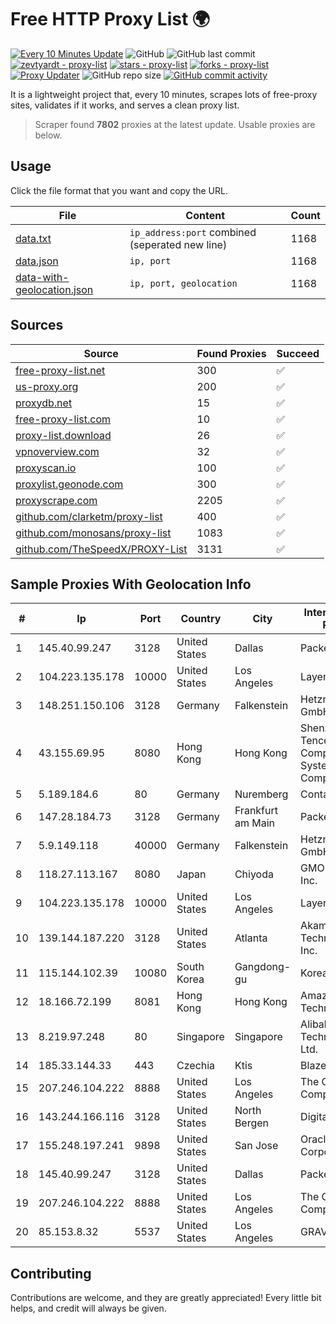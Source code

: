 
# Free HTTP Proxy List 🌍

[![Every 10 Minutes Update](https://github.com/mertguvencli/http-proxy-list/actions/workflows/main.yml/badge.svg?branch=main)](https://github.com/mertguvencli/http-proxy-list/actions/workflows/main.yml)
![GitHub](https://img.shields.io/github/license/mertguvencli/http-proxy-list)
![GitHub last commit](https://img.shields.io/github/last-commit/mertguvencli/http-proxy-list)
[![zevtyardt - proxy-list](https://img.shields.io/static/v1?label=zevtyardt&message=proxy-list&color=blue&logo=github)](https://github.com/zevtyardt/proxy-list "Go to GitHub repo")
[![stars - proxy-list](https://img.shields.io/github/stars/zevtyardt/proxy-list?style=social)](https://github.com/zevtyardt/proxy-list)
[![forks - proxy-list](https://img.shields.io/github/forks/zevtyardt/proxy-list?style=social)](https://github.com/zevtyardt/proxy-list)
[![Proxy Updater](https://github.com/zevtyardt/proxy-list/workflows/Proxy%20Updater/badge.svg)](https://github.com/zevtyardt/proxy-list/actions?query=workflow:"Proxy+Updater")
![GitHub repo size](https://img.shields.io/github/repo-size/zevtyardt/proxy-list)
[![GitHub commit activity](https://img.shields.io/github/commit-activity/m/zevtyardt/proxy-list?logo=commits)](https://github.com/zevtyardt/proxy-list/commits/main)

It is a lightweight project that, every 10 minutes, scrapes lots of free-proxy sites, validates if it works, and serves a clean proxy list.

> Scraper found **7802** proxies at the latest update. Usable proxies are below.

## Usage

Click the file format that you want and copy the URL.

|File|Content|Count|
|----|-------|-----|
|[data.txt](https://raw.githubusercontent.com/mertguvencli/http-proxy-list/main/proxy-list/data.txt)|`ip_address:port` combined (seperated new line)|1168|
|[data.json](https://raw.githubusercontent.com/mertguvencli/http-proxy-list/main/proxy-list/data.json)|`ip, port`|1168|
|[data-with-geolocation.json](https://raw.githubusercontent.com/mertguvencli/http-proxy-list/main/proxy-list/data-with-geolocation.json)|`ip, port, geolocation`|1168|

## Sources

|Source|Found Proxies|Succeed|
|------|-------------|-------|
|[free-proxy-list.net](https://free-proxy-list.net)|300|✅|
|[us-proxy.org](https://www.us-proxy.org)|200|✅|
|[proxydb.net](http://proxydb.net)|15|✅|
|[free-proxy-list.com](https://free-proxy-list.com/?page=&port=&type%5B%5D=http&type%5B%5D=https&up_time=0&search=Search)|10|✅|
|[proxy-list.download](https://www.proxy-list.download/HTTP)|26|✅|
|[vpnoverview.com](https://vpnoverview.com/privacy/anonymous-browsing/free-proxy-servers)|32|✅|
|[proxyscan.io](https://www.proxyscan.io)|100|✅|
|[proxylist.geonode.com](https://proxylist.geonode.com/api/proxy-list?limit=300&page=1&sort_by=lastChecked&sort_type=desc&protocols=http,https)|300|✅|
|[proxyscrape.com](https://api.proxyscrape.com/v2/?request=displayproxies&protocol=http&timeout=10000&country=all&ssl=all&anonymity=all)|2205|✅|
|[github.com/clarketm/proxy-list](https://raw.githubusercontent.com/clarketm/proxy-list/master/proxy-list-raw.txt)|400|✅|
|[github.com/monosans/proxy-list](https://raw.githubusercontent.com/monosans/proxy-list/main/proxies/http.txt)|1083|✅|
|[github.com/TheSpeedX/PROXY-List](https://raw.githubusercontent.com/TheSpeedX/PROXY-List/master/http.txt)|3131|✅|


## Sample Proxies With Geolocation Info

|#|Ip|Port|Country|City|Internet Service Provider|
|-|--|----|-------|----|-------------------------|
|1|145.40.99.247|3128|United States|Dallas|Packet Host, Inc.|
|2|104.223.135.178|10000|United States|Los Angeles|LayerHost|
|3|148.251.150.106|3128|Germany|Falkenstein|Hetzner Online GmbH|
|4|43.155.69.95|8080|Hong Kong|Hong Kong|Shenzhen Tencent Computer Systems Company Limited|
|5|5.189.184.6|80|Germany|Nuremberg|Contabo GmbH|
|6|147.28.184.73|3128|Germany|Frankfurt am Main|Packet Host, Inc.|
|7|5.9.149.118|40000|Germany|Falkenstein|Hetzner Online GmbH|
|8|118.27.113.167|8080|Japan|Chiyoda|GMO Internet, Inc.|
|9|104.223.135.178|10000|United States|Los Angeles|LayerHost|
|10|139.144.187.220|3128|United States|Atlanta|Akamai Technologies, Inc.|
|11|115.144.102.39|10080|South Korea|Gangdong-gu|Korea Telecom|
|12|18.166.72.199|8081|Hong Kong|Hong Kong|Amazon Technologies Inc.|
|13|8.219.97.248|80|Singapore|Singapore|Alibaba (US) Technology Co., Ltd.|
|14|185.33.144.33|443|Czechia|Ktis|BlazeArts Kft|
|15|207.246.104.222|8888|United States|Los Angeles|The Constant Company|
|16|143.244.166.116|3128|United States|North Bergen|DigitalOcean, LLC|
|17|155.248.197.241|9898|United States|San Jose|Oracle Corporation|
|18|145.40.99.247|3128|United States|Dallas|Packet Host, Inc.|
|19|207.246.104.222|8888|United States|Los Angeles|The Constant Company|
|20|85.153.8.32|5537|United States|Los Angeles|GRAVITYPROXIES|



## Contributing

Contributions are welcome, and they are greatly appreciated! Every
little bit helps, and credit will always be given.

